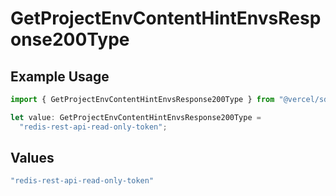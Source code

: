 # GetProjectEnvContentHintEnvsResponse200Type

## Example Usage

```typescript
import { GetProjectEnvContentHintEnvsResponse200Type } from "@vercel/sdk/models/operations/getprojectenv.js";

let value: GetProjectEnvContentHintEnvsResponse200Type =
  "redis-rest-api-read-only-token";
```

## Values

```typescript
"redis-rest-api-read-only-token"
```